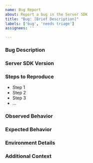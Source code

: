 ```yaml
---
name: Bug Report
about: Report a bug in the Server SDK
title: "Bug: [Brief Description]"
labels: ['bug', 'needs triage']
assignees: ''

---
```


<!-- Before submitting, please check if an existing open or closed issue already reports this bug. -->


### Bug Description
<!-- Briefly describe the bug you encountered, including any relevant error messages. -->


### Server SDK Version
<!-- Specify the version of the Server SDK you are using. -->


### Steps to Reproduce
<!-- Provide detailed steps to reproduce the issue, including any configuration settings. -->
- Step 1
- Step 2
- Step 3
- ...


### Observed Behavior
<!-- Describe the actual behavior, including logs, errors, or unexpected results. -->


### Expected Behavior
<!-- Describe what you expected to happen. -->


### Environment Details
<!-- Provide relevant details such as OS (Windows, Mac, Amazon Linux, etc.), SDK configuration, and any other relevant environment details. -->


### Additional Context
<!-- Include any other information that may help diagnose the issue. -->
